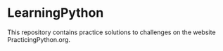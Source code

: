 ﻿# LearningPython
This repository contains practice solutions to challenges on the website PracticingPython.org.
